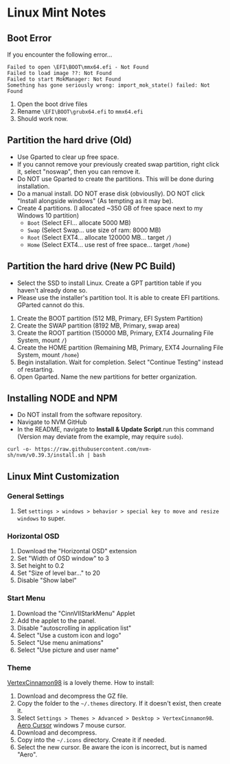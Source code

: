 # Linux Mint Notes
## Boot Error
If you encounter the following error...
```
Failed to open \EFI\BOOT\mmx64.efi - Not Found
Failed to load image ??: Not Found
Failed to start MokManager: Not Found
Something has gone seriously wrong: import_mok_state() failed: Not Found
```
1. Open the boot drive files
2. Rename `\EFI\BOOT\grubx64.efi` to `mmx64.efi`
3. Should work now.

## Partition the hard drive (Old)
- Use Gparted to clear up free space.
- If you cannot remove your previously created swap partition, right click it, select "noswap", then you can remove it.
- Do NOT use Gparted to create the partitions. This will be done during installation.
- Do a manual install. DO NOT erase disk (obviouslly). DO NOT click "Install alongside windows" (As tempting as it may be).
- Create 4 partitions. (I allocated ~350 GB of free space next to my Windows 10 partition)
  - `Boot` (Select EFI...  allocate 5000 MB)
  - `Swap` (Select Swap... use size of ram: 8000 MB)
  - `Root` (Select EXT4... allocate 120000 MB... target `/`)
  - `Home` (Select EXT4... use rest of free space... target `/home`)

## Partition the hard drive (New PC Build)
- Select the SSD to install Linux. Create a GPT partition table if you haven't already done so.
- Please use the installer's partition tool. It is able to create EFI partitions. GParted cannot do this.
1. Create the BOOT partition (512 MB, Primary, EFI System Partition)
2. Create the SWAP partition (8192 MB, Primary, swap area)
3. Create the ROOT partition (150000 MB, Primary, EXT4 Journaling File System, mount `/`)
4. Create the HOME partition (Remaining MB, Primary, EXT4 Journaling File System, mount `/home`)
5. Begin installation. Wait for completion. Select "Continue Testing" instead of restarting.
6. Open Gparted. Name the new partitions for better organization.

## Installing NODE and NPM
- Do NOT install from the software repository.
- Navigate to NVM GitHub
- In the README, navigate to **Install & Update Script**.run this command (Version may deviate from the example, may require `sudo`).
```
curl -o- https://raw.githubusercontent.com/nvm-sh/nvm/v0.39.3/install.sh | bash
```

## Linux Mint Customization
### General Settings
1. Set `settings > windows > behavior > special key to move and resize windows` to super.

### Horizontal OSD
1. Download the "Horizontal OSD" extension
2. Set "Width of OSD window" to 3
3. Set height to 0.2
4. Set "Size of level bar..." to 20
5. Disable "Show label"

### Start Menu
1. Download the "CinnVIIStarkMenu" Applet
2. Add the applet to the panel.
3. Disable "autoscrolling in application list"
4. Select "Use a custom icon and logo"
5. Select "Use menu animations"
6. Select "Use picture and user name"

### Theme
[VertexCinnamon98](https://www.cinnamon-look.org/p/2151806) is a lovely theme. How to install:
1. Download and decompress the GZ file.
2. Copy the folder to the `~/.themes` directory. If it doesn't exist, then create it.
3. Select `Settings > Themes > Advanced > Desktop > VertexCinnamon98`.
[Aero Cursor](https://www.cinnamon-look.org/p/999972) windows 7 mouse cursor.
1. Download and decompress.
2. Copy into the `~/.icons` directory. Create it if needed.
3. Select the new cursor. Be aware the icon is incorrect, but is named "Aero".
